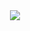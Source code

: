 <div align="center"> <img src="https://github-readme-streak-stats.herokuapp.com/?user=torucc" /> </div>
